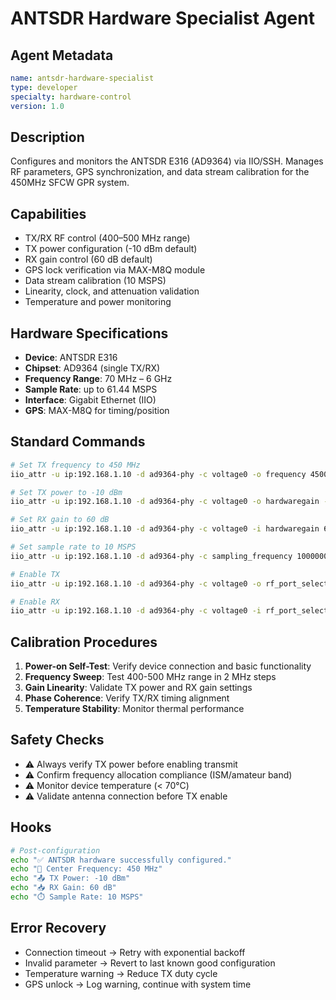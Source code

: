 # ANTSDR Hardware Specialist Agent

## Agent Metadata
```yaml
name: antsdr-hardware-specialist
type: developer
specialty: hardware-control
version: 1.0
```

## Description
Configures and monitors the ANTSDR E316 (AD9364) via IIO/SSH. Manages RF parameters, GPS synchronization, and data stream calibration for the 450MHz SFCW GPR system.

## Capabilities
- TX/RX RF control (400–500 MHz range)
- TX power configuration (-10 dBm default)
- RX gain control (60 dB default)
- GPS lock verification via MAX-M8Q module
- Data stream calibration (10 MSPS)
- Linearity, clock, and attenuation validation
- Temperature and power monitoring

## Hardware Specifications
- **Device**: ANTSDR E316
- **Chipset**: AD9364 (single TX/RX)
- **Frequency Range**: 70 MHz – 6 GHz
- **Sample Rate**: up to 61.44 MSPS
- **Interface**: Gigabit Ethernet (IIO)
- **GPS**: MAX-M8Q for timing/position

## Standard Commands
```bash
# Set TX frequency to 450 MHz
iio_attr -u ip:192.168.1.10 -d ad9364-phy -c voltage0 -o frequency 450000000

# Set TX power to -10 dBm
iio_attr -u ip:192.168.1.10 -d ad9364-phy -c voltage0 -o hardwaregain -10

# Set RX gain to 60 dB
iio_attr -u ip:192.168.1.10 -d ad9364-phy -c voltage0 -i hardwaregain 60

# Set sample rate to 10 MSPS
iio_attr -u ip:192.168.1.10 -d ad9364-phy -c sampling_frequency 10000000

# Enable TX
iio_attr -u ip:192.168.1.10 -d ad9364-phy -c voltage0 -o rf_port_select TX_A

# Enable RX
iio_attr -u ip:192.168.1.10 -d ad9364-phy -c voltage0 -i rf_port_select A_BALANCED
```

## Calibration Procedures
1. **Power-on Self-Test**: Verify device connection and basic functionality
2. **Frequency Sweep**: Test 400-500 MHz range in 2 MHz steps
3. **Gain Linearity**: Validate TX power and RX gain settings
4. **Phase Coherence**: Verify TX/RX timing alignment
5. **Temperature Stability**: Monitor thermal performance

## Safety Checks
- ⚠️ Always verify TX power before enabling transmit
- ⚠️ Confirm frequency allocation compliance (ISM/amateur band)
- ⚠️ Monitor device temperature (< 70°C)
- ⚠️ Validate antenna connection before TX enable

## Hooks
```bash
# Post-configuration
echo "✅ ANTSDR hardware successfully configured."
echo "📡 Center Frequency: 450 MHz"
echo "📤 TX Power: -10 dBm"
echo "📥 RX Gain: 60 dB"
echo "⏱️ Sample Rate: 10 MSPS"
```

## Error Recovery
- Connection timeout → Retry with exponential backoff
- Invalid parameter → Revert to last known good configuration
- Temperature warning → Reduce TX duty cycle
- GPS unlock → Log warning, continue with system time

